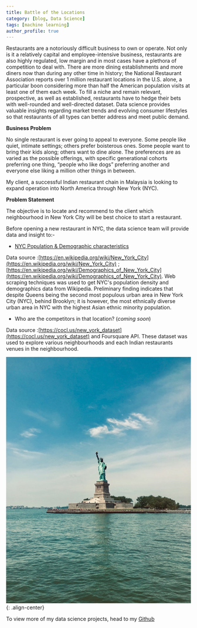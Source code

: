 ```yaml
---
title: Battle of the Locations
category: [blog, Data Science]
tags: [machine learning]
author_profile: true 
---
```


Restaurants are a notoriously difficult business to own or operate. Not only is it a relatively capital and employee-intensive business, restaurants are also highly regulated, low margin and in most cases have a plethora of competition to deal with. There are more dining establishments and more diners now than during any other time in history; the National Restaurant Association reports over 1 million restaurant locations in the U.S. alone, a particular boon considering more than half the American population visits at least one of them each week. To fill a niche and remain relevant, prospective, as well as established, restaurants have to hedge their bets with well-rounded and well-directed dataset. Data science provides valuable insights regarding market trends and evolving consumer lifestyles so that restaurants of all types can better address and meet public demand.

**Business Problem**

No single restaurant is ever going to appeal to everyone. Some people like quiet, intimate settings; others prefer boisterous ones. Some people want to bring their kids along; others want to dine alone. The preferences are as varied as the possible offerings, with specific generational cohorts preferring one thing, “people who like dogs” preferring another and everyone else liking a million other things in between.

My client, a successful Indian restaurant chain in Malaysia is looking to expand operation into North America through New York (NYC). 


**Problem Statement**

The objective is to locate and recommend to the client which neighbourhood in New York City will be best choice to start a restaurant.


Before opening a new restaurant in NYC, the data science team will provide data and insight to:-

* [NYC Population & Demographic characteristics](https://vanessamiranda.github.io/_pages/2019-08-26-Battle_of_the_Locations.html)

Data source :[https://en.wikipedia.org/wiki/New_York_City](https://en.wikipedia.org/wiki/New_York_City) ; [https://en.wikipedia.org/wiki/Demographics_of_New_York_City](https://en.wikipedia.org/wiki/Demographics_of_New_York_City). Web scraping techniques was used to get NYC's population density and demographics data from Wikipedia. Preliminary finding indicates that despite Queens being the second most populous urban area in New York City (NYC), behind Brooklyn; it is however, the most ethnically diverse urban area in NYC with the highest Asian ethnic minority population.

* Who are the competitors in that location? (*coming soon*)

Data source :[https://cocl.us/new_york_dataset](https://cocl.us/new_york_dataset) and Foursquare API. These dataset was used to explore various neighbourhoods and each Indian restaurants venues in the neighbourhood. 
 

 ![image-center](/images/battle_of_location/NYC.jpg){: .align-center}

 To view more of my data science projects, head to my [Github](http://bit.ly/2HfYIh0)
 